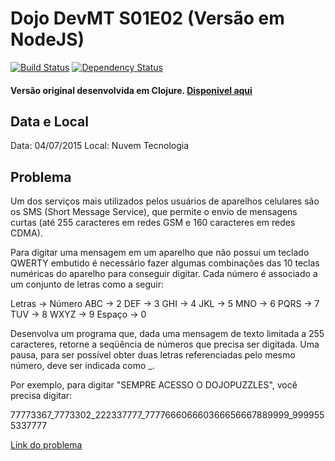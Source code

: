 # Dojo DevMT S01E02 (Versão em NodeJS)
[![Build Status][travis-image]][travis-url] [![Dependency Status][daviddm-image]][daviddm-url]

#### Versão original desenvolvida em Clojure. [Disponivel aqui](https://github.com/devmatogrosso/dojo-s01e02-escrevendo-no-celular)

## Data e Local
Data: 04/07/2015
Local: Nuvem Tecnologia

## Problema
Um dos serviços mais utilizados pelos usuários de aparelhos celulares são os SMS (Short Message Service), que permite o envio de mensagens curtas (até 255 caracteres em redes GSM e 160 caracteres em redes CDMA).

Para digitar uma mensagem em um aparelho que não possui um teclado QWERTY embutido é necessário fazer algumas combinações das 10 teclas numéricas do aparelho para conseguir digitar. Cada número é associado a um conjunto de letras como a seguir:

  Letras  ->  Número
  ABC    ->  2
  DEF    ->  3
  GHI    ->  4
  JKL    ->  5
  MNO    ->  6
  PQRS    ->  7
  TUV    ->  8
  WXYZ   ->  9
  Espaço -> 0

Desenvolva um programa que, dada uma mensagem de texto limitada a 255 caracteres, retorne a seqüência de números que precisa ser digitada. Uma pausa, para ser possível obter duas letras referenciadas pelo mesmo número, deve ser indicada como _.

Por exemplo, para digitar "SEMPRE ACESSO O DOJOPUZZLES", você precisa digitar:

  77773367_7773302_222337777_777766606660366656667889999_9999555337777

[Link do problema](http://dojopuzzles.com/problemas/exibe/escrevendo-no-celular/)

[travis-image]: https://travis-ci.org/gpedro/dojo-s01e02-escrevendo-no-celularjs.svg?branch=master
[travis-url]: https://travis-ci.org/gpedro/dojo-s01e02-escrevendo-no-celularjs
[daviddm-image]: https://david-dm.org/gpedro/dojo-s01e02-escrevendo-no-celularjs.svg?theme=shields.io
[daviddm-url]: https://david-dm.org/gpedro/dojo-s01e02-escrevendo-no-celularjs
